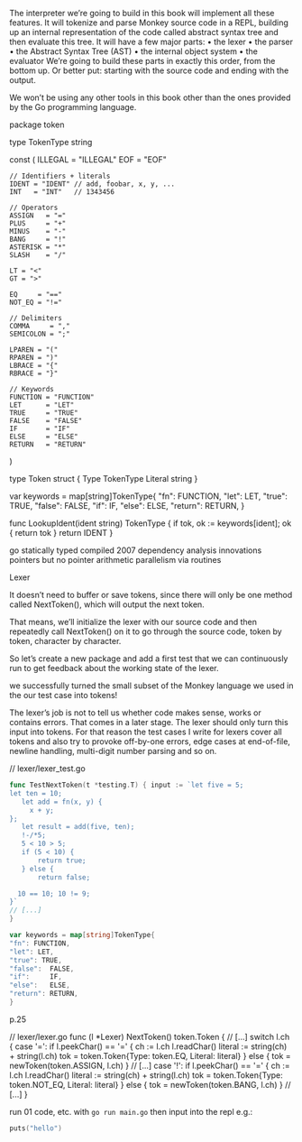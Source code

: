 The interpreter we’re going to build in this book will implement all these features. It will tokenize and parse Monkey source code in a REPL, building up an internal representation of the code called abstract syntax tree and then evaluate this tree. It will have a few major parts:
• the lexer
• the parser
• the Abstract Syntax Tree (AST) • the internal object system
• the evaluator
We’re going to build these parts in exactly this order, from the bottom up. Or better put: starting with the source code and ending with the output.

We won’t be using any other tools in this book other than the ones provided by the Go programming language.

package token

type TokenType string

const (
	ILLEGAL = "ILLEGAL"
	EOF     = "EOF"

	// Identifiers + literals
	IDENT = "IDENT" // add, foobar, x, y, ...
	INT   = "INT"   // 1343456

	// Operators
	ASSIGN   = "="
	PLUS     = "+"
	MINUS    = "-"
	BANG     = "!"
	ASTERISK = "*"
	SLASH    = "/"

	LT = "<"
	GT = ">"

	EQ     = "=="
	NOT_EQ = "!="

	// Delimiters
	COMMA     = ","
	SEMICOLON = ";"

	LPAREN = "("
	RPAREN = ")"
	LBRACE = "{"
	RBRACE = "}"

	// Keywords
	FUNCTION = "FUNCTION"
	LET      = "LET"
	TRUE     = "TRUE"
	FALSE    = "FALSE"
	IF       = "IF"
	ELSE     = "ELSE"
	RETURN   = "RETURN"
)

type Token struct {
	Type    TokenType
	Literal string
}

var keywords = map[string]TokenType{
	"fn":     FUNCTION,
	"let":    LET,
	"true":   TRUE,
	"false":  FALSE,
	"if":     IF,
	"else":   ELSE,
	"return": RETURN,
}

func LookupIdent(ident string) TokenType {
	if tok, ok := keywords[ident]; ok {
		return tok
	}
	return IDENT
}

go
statically typed 
compiled
2007
dependency analysis innovations
pointers but no pointer arithmetic
parallelism via routines 

Lexer

It doesn’t need to buffer or save tokens, since there will only be one method called NextToken(), which will output the next token.

That means, we’ll initialize the lexer with our source code and then repeatedly call NextToken() on it to go through the source code, token by token, character by character.

So let’s create a new package and add a first test that we can continuously run to get feedback about the working state of the lexer.

we successfully turned the small subset of the Monkey language we used in the our test case into tokens!

The lexer’s job is not to tell us whether code makes sense, works or contains errors. That comes in a later stage. The lexer should only turn this input into tokens. For that reason the test cases I write for lexers cover all tokens and also try to provoke off-by-one errors, edge cases at end-of-file, newline handling, multi-digit number parsing and so on.

// lexer/lexer_test.go
```go
func TestNextToken(t *testing.T) { input := `let five = 5;
let ten = 10;
   let add = fn(x, y) {
     x + y;
};
   let result = add(five, ten);
   !-/*5;
   5 < 10 > 5;
   if (5 < 10) {
       return true;
   } else {
       return false;

  10 == 10; 10 != 9;
}`
// [...]
}
```

```go
var keywords = map[string]TokenType{ 
"fn": FUNCTION,
"let": LET,
"true": TRUE,
"false":  FALSE,
"if":     IF,
"else":   ELSE,
"return": RETURN,
}
```

p.25

// lexer/lexer.go
func (l *Lexer) NextToken() token.Token { // [...]
switch l.ch { case '=':
if l.peekChar() == '=' { ch := l.ch
               l.readChar()
               literal := string(ch) + string(l.ch)
               tok = token.Token{Type: token.EQ, Literal: literal}
} else {
tok = newToken(token.ASSIGN, l.ch)
}
// [...]
case '!':
if l.peekChar() == '=' {
               ch := l.ch
               l.readChar()
               literal := string(ch) + string(l.ch)
               tok = token.Token{Type: token.NOT_EQ, Literal: literal}
} else {
tok = newToken(token.BANG, l.ch)
}
// [...]
}

run 01 code, etc. with `go run main.go`
then input into the repl e.g.:
```go
puts("hello")
```